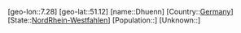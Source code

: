 ﻿---
location: [51.12,7.28]
type: City
tags:
- geo/City


SpocWebEntityId: 29779
isDeleted: false
confidential: public

---
[geo-lon::7.28]
[geo-lat::51.12]
[name::Dhuenn]
[Country::[Germany](geo/Continent/Europe/Germany.md)]
[State::[NordRhein-Westfahlen](NordRhein-Westfahlen)]
[Population::]
[Unknown::]

